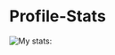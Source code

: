 # Profile-Stats

![My stats:](https://github-readme-stats.vercel.app/api?username=franciscofpereira&show_icons=true&theme=great-gatsby)
